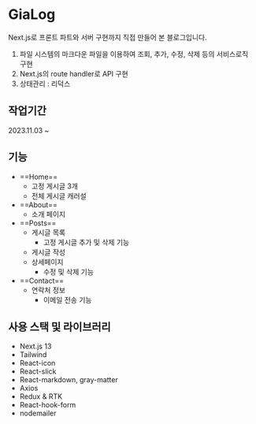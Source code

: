 # GiaLog

Next.js로 프론트 파트와 서버 구현까지 직접 만들어 본 블로그입니다.

1. 파일 시스템의 마크다운 파일을 이용하여 조회, 추가, 수정, 삭제 등의 서비스로직 구현
2. Next.js의 route handler로 API 구현
3. 상태관리 : 리덕스

## 작업기간

2023.11.03 ~

## 기능

- ==Home==
  - 고정 게시글 3개
  - 전체 게시글 캐러설
- ==About==
  - 소개 페이지
- ==Posts==
  - 게시글 목록
    - 고정 게시글 추가 및 삭제 기능
  - 게시글 작성
  - 상세페이지
    - 수정 및 삭제 기능
- ==Contact==
  - 연락처 정보
    - 이메일 전송 기능

## 사용 스택 및 라이브러리

- Next.js 13
- Tailwind
- React-icon
- React-slick
- React-markdown, gray-matter
- Axios
- Redux & RTK
- React-hook-form
- nodemailer
